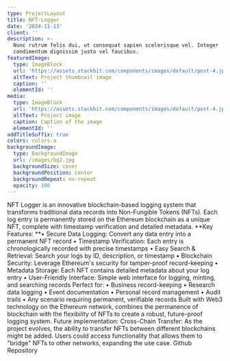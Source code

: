 ```yaml
---
type: ProjectLayout
title: NFT-Logger
date: '2024-11-13'
client: ''
description: >-
  Nunc rutrum felis dui, ut consequat sapien scelerisque vel. Integer
  condimentum dignissim justo vel faucibus.
featuredImage:
  type: ImageBlock
  url: 'https://assets.stackbit.com/components/images/default/post-4.jpeg'
  altText: Project thumbnail image
  caption: ''
  elementId: ''
media:
  type: ImageBlock
  url: 'https://assets.stackbit.com/components/images/default/post-4.jpeg'
  altText: Project image
  caption: Caption of the image
  elementId: ''
addTitleSuffix: true
colors: colors-a
backgroundImage:
  type: BackgroundImage
  url: /images/bg2.jpg
  backgroundSize: cover
  backgroundPosition: center
  backgroundRepeat: no-repeat
  opacity: 100
---
```

NFT Logger is an innovative blockchain-based logging system that transforms traditional data records into Non-Fungible Tokens (NFTs). Each log entry is permanently stored on the Ethereum blockchain as a unique NFT, complete with timestamp verification and detailed metadata.
\*\*Key Features:
\*\*• Secure Data Logging: Convert any data entry into a permanent NFT record
• Timestamp Verification: Each entry is chronologically recorded with precise timestamps
• Easy Search & Retrieval: Search your logs by ID, description, or timestamp
• Blockchain Security: Leverage Ethereum's security for tamper-proof record-keeping
• Metadata Storage: Each NFT contains detailed metadata about your log entry
• User-Friendly Interface: Simple web interface for logging, minting, and searching records
Perfect for:
• Business record-keeping
• Research data logging
• Event documentation
• Personal record management
• Audit trails
• Any scenario requiring permanent, verifiable records
Built with Web3 technology on the Ethereum network, combines the permanence of blockchain with the flexibility of NFTs to create a robust, future-proof logging system.
Future implementation:
Cross-Chain Transfer: As the project evolves, the ability to transfer NFTs between different blockchains might be added. Users could access functionality that allows them to "bridge" NFTs to other networks, expanding the use case.
Github Repository
